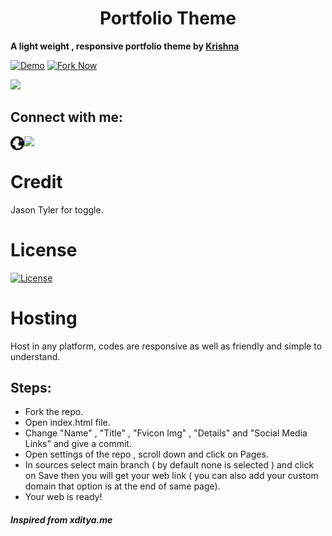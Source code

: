 <h1 align="center">Portfolio Theme</h1>
<p><b>A light weight , responsive portfolio theme by <a href="https://github.com/krishnak2c">Krishna</a></b></p>

[![Demo](https://img.shields.io/badge/Live-Demo-blue?style=flat-square)](https://krishnak2c.github.io)
[![Fork Now](https://img.shields.io/badge/Fork-Now-red?style=flat-square)](https://github.com/krishk216/Portfolio/fork)



<img src="http://telegra.ph//file/7f621c37c0a6b908a388d.jpg">


## Connect with me:
[<img align="left" color="blue" width="22px" src="https://raw.githubusercontent.com/iconic/open-iconic/master/svg/globe.svg" />][website]
[<img align="left" color="blue" width="22px" src="https://cdn.jsdelivr.net/npm/simple-icons@v3/icons/telegram.svg" />][telegram]
<br />


[website]: https://krishnak2c.github.io
[telegram]: https://t.me/krishna2621

# Credit
Jason Tyler for toggle.

# License

[![License](https://img.shields.io/badge/Apache-2.0-red?style=flat-square)](https://github.com/krishna6688/Portfolio/blob/main/LICENSE)

# Hosting

Host in any platform, codes are responsive as well as friendly and simple to understand.

## Steps:

* Fork the repo.
* Open index.html file.
* Change "Name" , "Title" , "Fvicon Img" , "Details" and "Social Media Links" and give a commit.
* Open settings of the repo , scroll down and click on Pages.
* In sources select main branch ( by default none is selected ) and click on Save then you will get your web link ( you can also add your custom domain that option is at the end of same page). 
* Your web is ready!

<h5>Inspired from xditya.me</h5>
